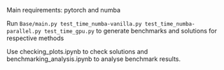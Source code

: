 Main requirements: pytorch and numba

Run ``Base/main.py test_time_numba-vanilla.py test_time_numba-parallel.py test_time_gpu.py`` 
to generate benchmarks and solutions for respective methods

Use checking_plots.ipynb to check solutions and benchmarking_analysis.ipynb to analyse benchmark results.